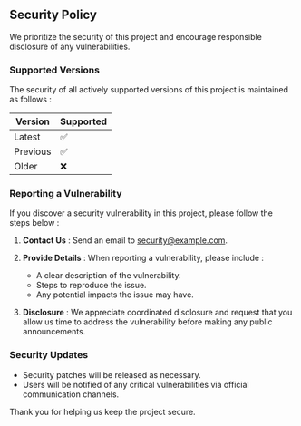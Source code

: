 ## Security Policy

We prioritize the security of this project and encourage responsible disclosure of any vulnerabilities.

### Supported Versions

The security of all actively supported versions of this project is maintained as follows :

| Version   | Supported          |
|-----------|--------------------|
| Latest    | :white_check_mark: |
| Previous  | :white_check_mark: |
| Older     | :x:                |

### Reporting a Vulnerability

If you discover a security vulnerability in this project, please follow the steps below :

1. **Contact Us** : Send an email to [security@example.com](mailto:security@example.com).
   
2. **Provide Details** : When reporting a vulnerability, please include :
   - A clear description of the vulnerability.
   - Steps to reproduce the issue.
   - Any potential impacts the issue may have.

3. **Disclosure** : We appreciate coordinated disclosure and request that you allow us time to address the vulnerability before making any public announcements.

### Security Updates

- Security patches will be released as necessary.
- Users will be notified of any critical vulnerabilities via official communication channels.

Thank you for helping us keep the project secure.